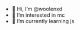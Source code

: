 - 👋 Hi, I’m @woolenxd
- 👀 I’m interested in mc
- 🌱 I’m currently learning js

<!---
woolenxd/woolenxd is a ✨ special ✨ repository because its `README.md` (this file) appears on your GitHub profile.
You can click the Preview link to take a look at your changes.
--->
